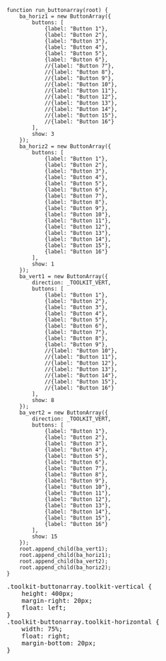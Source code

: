     function run_buttonarray(root) {
        ba_horiz1 = new ButtonArray({
            buttons: [
                {label: "Button 1"},
                {label: "Button 2"},
                {label: "Button 3"},
                {label: "Button 4"},
                {label: "Button 5"},
                {label: "Button 6"},
                //{label: "Button 7"},
                //{label: "Button 8"},
                //{label: "Button 9"},
                //{label: "Button 10"},
                //{label: "Button 11"},
                //{label: "Button 12"},
                //{label: "Button 13"},
                //{label: "Button 14"},
                //{label: "Button 15"},
                //{label: "Button 16"}
            ],
            show: 3
        });
        ba_horiz2 = new ButtonArray({
            buttons: [
                {label: "Button 1"},
                {label: "Button 2"},
                {label: "Button 3"},
                {label: "Button 4"},
                {label: "Button 5"},
                {label: "Button 6"},
                {label: "Button 7"},
                {label: "Button 8"},
                {label: "Button 9"},
                {label: "Button 10"},
                {label: "Button 11"},
                {label: "Button 12"},
                {label: "Button 13"},
                {label: "Button 14"},
                {label: "Button 15"},
                {label: "Button 16"}
            ],
            show: 1
        });
        ba_vert1 = new ButtonArray({
            direction: _TOOLKIT_VERT,
            buttons: [
                {label: "Button 1"},
                {label: "Button 2"},
                {label: "Button 3"},
                {label: "Button 4"},
                {label: "Button 5"},
                {label: "Button 6"},
                {label: "Button 7"},
                {label: "Button 8"},
                {label: "Button 9"},
                //{label: "Button 10"},
                //{label: "Button 11"},
                //{label: "Button 12"},
                //{label: "Button 13"},
                //{label: "Button 14"},
                //{label: "Button 15"},
                //{label: "Button 16"}
            ],
            show: 8
        });
        ba_vert2 = new ButtonArray({
            direction: _TOOLKIT_VERT,
            buttons: [
                {label: "Button 1"},
                {label: "Button 2"},
                {label: "Button 3"},
                {label: "Button 4"},
                {label: "Button 5"},
                {label: "Button 6"},
                {label: "Button 7"},
                {label: "Button 8"},
                {label: "Button 9"},
                {label: "Button 10"},
                {label: "Button 11"},
                {label: "Button 12"},
                {label: "Button 13"},
                {label: "Button 14"},
                {label: "Button 15"},
                {label: "Button 16"}
            ],
            show: 15
        });
        root.append_child(ba_vert1);
        root.append_child(ba_horiz1);
        root.append_child(ba_vert2);
        root.append_child(ba_horiz2);
    }
<pre class='css prettyprint source'>
.toolkit-buttonarray.toolkit-vertical {
    height: 400px;
    margin-right: 20px;
    float: left;
}
.toolkit-buttonarray.toolkit-horizontal {
    width: 75%;
    float: right;
    margin-bottom: 20px;
}
</pre>
<script> prepare_example(); </script>
